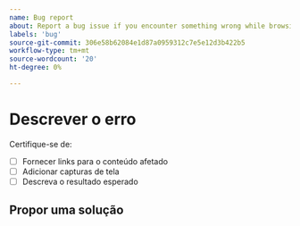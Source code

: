 ```yaml
---
name: Bug report
about: Report a bug issue if you encounter something wrong while browsing our documentation
labels: 'bug'
source-git-commit: 306e58b62084e1d87a0959312c7e5e12d3b422b5
workflow-type: tm+mt
source-wordcount: '20'
ht-degree: 0%

---
```



# Descrever o erro

<!-- (REQUIRED) What is the issue? Describe your experience with the current behavior. Provide as much detail and resources as you can. -->

Certifique-se de:

- [ ] Fornecer links para o conteúdo afetado
- [ ] Adicionar capturas de tela
- [ ] Descreva o resultado esperado

## Propor uma solução

<!-- (OPTIONAL) Describe your solution for this issue. -->

<!-- Thank you for taking the time to report the issue. -->
